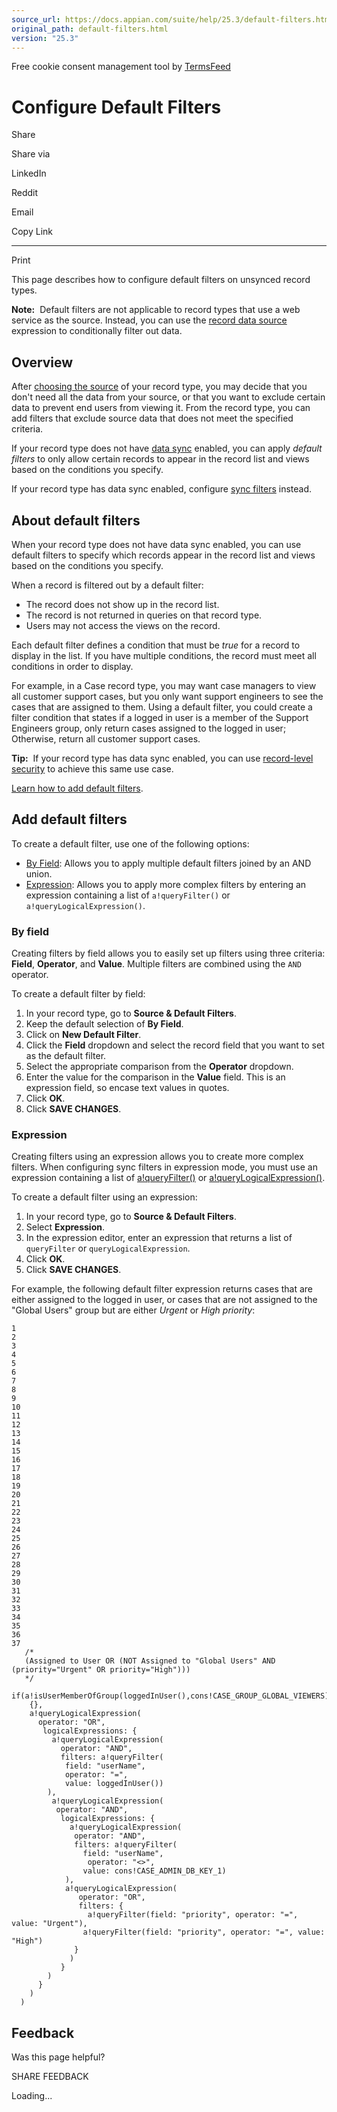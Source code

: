 ```yaml
---
source_url: https://docs.appian.com/suite/help/25.3/default-filters.html
original_path: default-filters.html
version: "25.3"
---
```


Free cookie consent management tool by [TermsFeed](https://www.termsfeed.com/)

# Configure Default Filters

Share

Share via

LinkedIn

Reddit

Email

Copy Link

* * *

Print

This page describes how to configure default filters on unsynced record types.

**Note:**  Default filters are not applicable to record types that use a web service as the source. Instead, you can use the [record data source](configure-record-data-source.html#create-a-record-data-source) expression to conditionally filter out data.

## Overview

After [choosing the source](configure-record-data-source.html) of your record type, you may decide that you don't need all the data from your source, or that you want to exclude certain data to prevent end users from viewing it. From the record type, you can add filters that exclude source data that does not meet the specified criteria.

If your record type does not have [data sync](about-data-sync.html) enabled, you can apply _default filters_ to only allow certain records to appear in the record list and views based on the conditions you specify.

If your record type has data sync enabled, configure [sync filters](records-filter-source-data.html) instead.

## About default filters

When your record type does not have data sync enabled, you can use default filters to specify which records appear in the record list and views based on the conditions you specify.

When a record is filtered out by a default filter:

-   The record does not show up in the record list.
-   The record is not returned in queries on that record type.
-   Users may not access the views on the record.

Each default filter defines a condition that must be _true_ for a record to display in the list. If you have multiple conditions, the record must meet all conditions in order to display.

For example, in a Case record type, you may want case managers to view all customer support cases, but you only want support engineers to see the cases that are assigned to them. Using a default filter, you could create a filter condition that states if a logged in user is a member of the Support Engineers group, only return cases assigned to the logged in user; Otherwise, return all customer support cases.

**Tip:**  If your record type has data sync enabled, you can use [record-level security](record-level-security.html) to achieve this same use case.

[Learn how to add default filters](#add-default-filters).

## Add default filters

To create a default filter, use one of the following options:

-   [By Field](#by-field): Allows you to apply multiple default filters joined by an AND union.
-   [Expression](#expression): Allows you to apply more complex filters by entering an expression containing a list of `a!queryFilter()` or `a!queryLogicalExpression()`.

### By field

Creating filters by field allows you to easily set up filters using three criteria: **Field**, **Operator**, and **Value**. Multiple filters are combined using the `AND` operator.

To create a default filter by field:

1.  In your record type, go to **Source & Default Filters**.
2.  Keep the default selection of **By Field**.
3.  Click on **New Default Filter**.
4.  Click the **Field** dropdown and select the record field that you want to set as the default filter.
5.  Select the appropriate comparison from the **Operator** dropdown.
6.  Enter the value for the comparison in the **Value** field. This is an expression field, so encase text values in quotes.
7.  Click **OK**.
8.  Click **SAVE CHANGES**.

### Expression

Creating filters using an expression allows you to create more complex filters. When configuring sync filters in expression mode, you must use an expression containing a list of [a!queryFilter()](fnc_system_a_queryfilter.html) or [a!queryLogicalExpression()](fnc_system_a_querylogicalexpression.html).

To create a default filter using an expression:

1.  In your record type, go to **Source & Default Filters**.
2.  Select **Expression**.
3.  In the expression editor, enter an expression that returns a list of `queryFilter` or `queryLogicalExpression`.
4.  Click **OK**.
5.  Click **SAVE CHANGES**.

For example, the following default filter expression returns cases that are either assigned to the logged in user, or cases that are not assigned to the "Global Users" group but are either _Urgent_ or _High priority_:

```
1
2
3
4
5
6
7
8
9
10
11
12
13
14
15
16
17
18
19
20
21
22
23
24
25
26
27
28
29
30
31
32
33
34
35
36
37
   /*
   (Assigned to User OR (NOT Assigned to "Global Users" AND (priority="Urgent" OR priority="High")))
   */
  if(a!isUserMemberOfGroup(loggedInUser(),cons!CASE_GROUP_GLOBAL_VIEWERS),
    {},
    a!queryLogicalExpression(
      operator: "OR",
       logicalExpressions: {
         a!queryLogicalExpression(
           operator: "AND",
           filters: a!queryFilter(
            field: "userName",
            operator: "=",
            value: loggedInUser())
        ),
         a!queryLogicalExpression(
          operator: "AND",
           logicalExpressions: {
             a!queryLogicalExpression(
              operator: "AND",
              filters: a!queryFilter(
                field: "userName",
                 operator: "<>",
                value: cons!CASE_ADMIN_DB_KEY_1)
            ),
            a!queryLogicalExpression(
               operator: "OR",
               filters: {
                 a!queryFilter(field: "priority", operator: "=", value: "Urgent"),
                a!queryFilter(field: "priority", operator: "=", value: "High")
              }
             )
           }
        )
      }
    )
  )
```

## Feedback

Was this page helpful?

SHARE FEEDBACK

Loading...